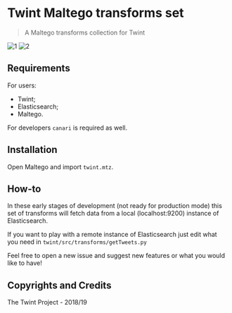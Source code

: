 # Twint Maltego transforms set

> A Maltego transforms collection for Twint

![1](https://pbs.twimg.com/media/DvrboAwV4AAH1Pt.jpg)
![2](https://pbs.twimg.com/media/Dvrby05V4AA1_Bn.jpg)

## Requirements

For users:
- Twint;
- Elasticsearch;
- Maltego.

For developers `canari` is required as well.

## Installation

Open Maltego and import `twint.mtz`.

## How-to

In these early stages of development (not ready for production mode) this set of transforms will fetch data from a local (localhost:9200) instance of Elasticsearch.

If you want to play with a remote instance of Elasticsearch just edit what you need in `twint/src/transforms/getTweets.py`

Feel free to open a new issue and suggest new features or what you would like to have!

## Copyrights and Credits

The Twint Project - 2018/19
